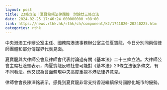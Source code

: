 ```yaml
---
layout: post
title: 23條立法｜夏寶龍晤法律團體　討論廿三條立法
date: 2024-02-25 17:46:24.000000000 +08:00
link: https://news.rthk.hk/rthk/ch/component/k2/1741820-20240225.htm
categories: rthk
---
```


中央港澳工作辦公室主任、國務院港澳事務辦公室主任夏寶龍，今日分別同兩個律師團體和部分傳媒界代表見面。

夏寶龍與大律師公會及律師會代表討論過有關《基本法》二十三條立法。大律師公會主席杜淦堃表示，向夏寶龍反映社會可能對《基本法》23條立法很多條文，有不同看法。他又認為會面體現中央高度重視本港法律界意見。

律師會會長陳澤銘表示，感覺到夏寶龍非常支持香港繼續保持國際化城市的優勢。
